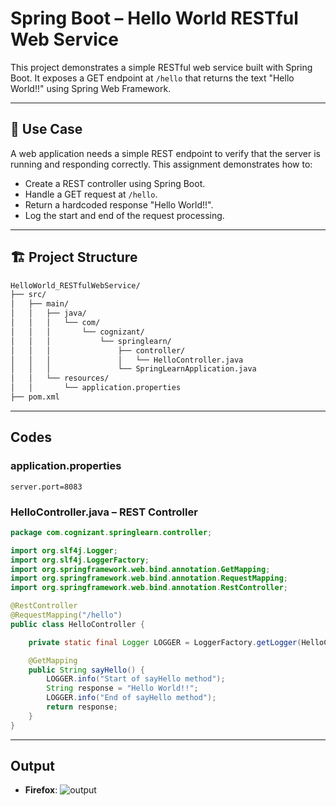 # Spring Boot – Hello World RESTful Web Service

This project demonstrates a simple RESTful web service built with Spring Boot. It exposes a GET endpoint at `/hello` that returns the text "Hello World!!" using Spring Web Framework.

---

## 🧩 Use Case

A web application needs a simple REST endpoint to verify that the server is running and responding correctly. This assignment demonstrates how to:

- Create a REST controller using Spring Boot.
- Handle a GET request at `/hello`.
- Return a hardcoded response "Hello World!!".
- Log the start and end of the request processing.

---

## 🏗️ Project Structure

```bash
HelloWorld_RESTfulWebService/
├── src/
│   ├── main/
│   │   ├── java/
│   │   │   └── com/
│   │   │       └── cognizant/
│   │   │           └── springlearn/
│   │   │               ├── controller/
│   │   │               │   └── HelloController.java
│   │   │               └── SpringLearnApplication.java
│   │   └── resources/
│   │       └── application.properties
├── pom.xml
```

---

## Codes

### application.properties

```properties
server.port=8083
```

### HelloController.java – REST Controller

```java
package com.cognizant.springlearn.controller;

import org.slf4j.Logger;
import org.slf4j.LoggerFactory;
import org.springframework.web.bind.annotation.GetMapping;
import org.springframework.web.bind.annotation.RequestMapping;
import org.springframework.web.bind.annotation.RestController;

@RestController
@RequestMapping("/hello")
public class HelloController {

    private static final Logger LOGGER = LoggerFactory.getLogger(HelloController.class);

    @GetMapping
    public String sayHello() {
        LOGGER.info("Start of sayHello method");
        String response = "Hello World!!";
        LOGGER.info("End of sayHello method");
        return response;
    }
}
```

---

## Output

- **Firefox**: 
![output](?raw=true)
